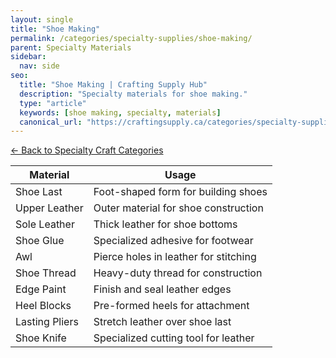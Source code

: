 ```yaml
---
layout: single
title: "Shoe Making"
permalink: /categories/specialty-supplies/shoe-making/
parent: Specialty Materials
sidebar:
  nav: side
seo:
  title: "Shoe Making | Crafting Supply Hub"
  description: "Specialty materials for shoe making."
  type: "article"
  keywords: [shoe making, specialty, materials]
  canonical_url: "https://craftingsupply.ca/categories/specialty-supplies/shoe-making/"
---
```

[← Back to Specialty Craft Categories](/categories/specialty-supplies/)

| Material | Usage |
|----------|-------|
| Shoe Last | Foot-shaped form for building shoes |
| Upper Leather | Outer material for shoe construction |
| Sole Leather | Thick leather for shoe bottoms |
| Shoe Glue | Specialized adhesive for footwear |
| Awl | Pierce holes in leather for stitching |
| Shoe Thread | Heavy-duty thread for construction |
| Edge Paint | Finish and seal leather edges |
| Heel Blocks | Pre-formed heels for attachment |
| Lasting Pliers | Stretch leather over shoe last |
| Shoe Knife | Specialized cutting tool for leather |
